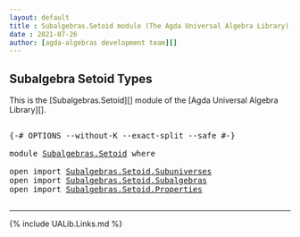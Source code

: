 ```yaml
---
layout: default
title : Subalgebras.Setoid module (The Agda Universal Algebra Library)
date : 2021-07-26
author: [agda-algebras development team][]
---
```


## Subalgebra Setoid Types

This is the [Subalgebras.Setoid][] module of the [Agda Universal Algebra Library][].

<pre class="Agda">

<a id="286" class="Symbol">{-#</a> <a id="290" class="Keyword">OPTIONS</a> <a id="298" class="Pragma">--without-K</a> <a id="310" class="Pragma">--exact-split</a> <a id="324" class="Pragma">--safe</a> <a id="331" class="Symbol">#-}</a>

<a id="336" class="Keyword">module</a> <a id="343" href="Subalgebras.Setoid.html" class="Module">Subalgebras.Setoid</a> <a id="362" class="Keyword">where</a>

<a id="369" class="Keyword">open</a> <a id="374" class="Keyword">import</a> <a id="381" href="Subalgebras.Setoid.Subuniverses.html" class="Module">Subalgebras.Setoid.Subuniverses</a>
<a id="413" class="Keyword">open</a> <a id="418" class="Keyword">import</a> <a id="425" href="Subalgebras.Setoid.Subalgebras.html" class="Module">Subalgebras.Setoid.Subalgebras</a>
<a id="456" class="Keyword">open</a> <a id="461" class="Keyword">import</a> <a id="468" href="Subalgebras.Setoid.Properties.html" class="Module">Subalgebras.Setoid.Properties</a>

</pre>

--------------------------------------

{% include UALib.Links.md %}


[agda-algebras development team]: https://github.com/ualib/agda-algebras#the-agda-algebras-development-team
